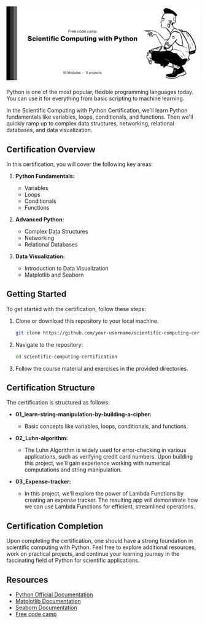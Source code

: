 ![Cover Image](https://github.com/ash-codess/Scientific-Computing-with-Python/blob/master/assets/github-cover.png)
---

Python is one of the most popular, flexible programming languages today. You can use it for everything from basic scripting to machine learning.

In the Scientific Computing with Python Certification, we'll learn Python fundamentals like variables, loops, conditionals, and functions. Then we'll quickly ramp up to complex data structures, networking, relational databases, and data visualization.

## Certification Overview

In this certification, you will cover the following key areas:

1. **Python Fundamentals:**
   - Variables
   - Loops
   - Conditionals
   - Functions

2. **Advanced Python:**
   - Complex Data Structures
   - Networking
   - Relational Databases

3. **Data Visualization:**
   - Introduction to Data Visualization
   - Matplotlib and Seaborn

## Getting Started

To get started with the certification, follow these steps:

1. Clone or download this repository to your local machine.

    ```bash
    git clone https://github.com/your-username/scientific-computing-certification.git
    ```

2. Navigate to the repository:

    ```bash
    cd scientific-computing-certification
    ```

3. Follow the course material and exercises in the provided directories.

## Certification Structure

The certification is structured as follows:

- **01_learn-string-manipulation-by-building-a-cipher:**
  - Basic concepts like variables, loops, conditionals, and functions.

- **02_Luhn-algorithm:**
  - The Luhn Algorithm is widely used for error-checking in various applications, such as verifying credit card numbers. Upon building this project, we'll gain experience working with numerical computations and string manipulation.

- **03_Expense-tracker:**
  - In this project, we'll explore the power of Lambda Functions by creating an expense tracker. The resulting app will demonstrate how we can use Lambda Functions for efficient, streamlined operations.



## Certification Completion

Upon completing the certification, one should have a strong foundation in scientific computing with Python. Feel free to explore additional resources, work on practical projects, and continue your learning journey in the fascinating field of Python for scientific applications.


## Resources

- [Python Official Documentation](https://docs.python.org/3/)
- [Matplotlib Documentation](https://matplotlib.org/stable/contents.html)
- [Seaborn Documentation](https://seaborn.pydata.org/)
- [Free code camp](https://www.freecodecamp.org/learn/scientific-computing-with-python)

